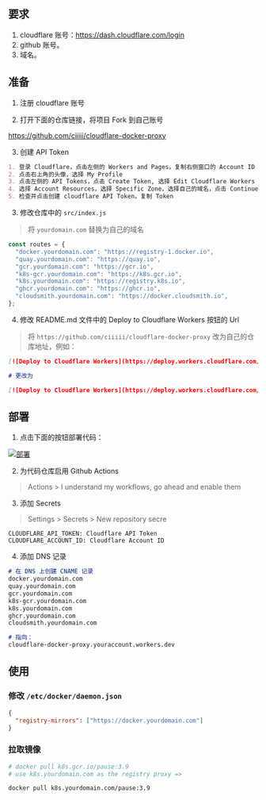 

## 要求

1. cloudflare 账号：https://dash.cloudflare.com/login
2. github 账号。
3. 域名。

## 准备

1. 注册 cloudflare 账号

2. 打开下面的仓库链接，将项目 Fork 到自己账号

https://github.com/ciiiii/cloudflare-docker-proxy

3. 创建 API Token

```markdown
1. 登录 Cloudflare，点击左侧的 Workers and Pages，复制右侧窗口的 Account ID
2. 点击右上角的头像，选择 My Profile
3. 点击左侧的 API Tokens，点击 Create Token, 选择 Edit Cloudflare Workers
4. 选择 Account Resources，选择 Specific Zone，选择自己的域名，点击 Continue to Summary
5. 检查并点击创建 cloudflare API Token，复制 Token
```

3. 修改仓库中的 `src/index.js`

> 将 `yourdomain.com` 替换为自己的域名

```javascript
const routes = {
  "docker.yourdomain.com": "https://registry-1.docker.io",
  "quay.yourdomain.com": "https://quay.io",
  "gcr.yourdomain.com": "https://gcr.io",
  "k8s-gcr.yourdomain.com": "https://k8s.gcr.io",
  "k8s.yourdomain.com": "https://registry.k8s.io",
  "ghcr.yourdomain.com": "https://ghcr.io",
  "cloudsmith.yourdomain.com": "https://docker.cloudsmith.io",
};
```
4. 修改 README.md 文件中的 Deploy to Cloudflare Workers 按钮的 Url

> 将 `https://github.com/ciiiii/cloudflare-docker-proxy` 改为自己的仓库地址，例如：

```markdown
[![Deploy to Cloudflare Workers](https://deploy.workers.cloudflare.com/button)](https://deploy.workers.cloudflare.com/?url=https://github.com/ciiiii/cloudflare-docker-proxy)

# 更改为

[![Deploy to Cloudflare Workers](https://deploy.workers.cloudflare.com/button)](https://deploy.workers.cloudflare.com/?url=https://github.com/npcxiao/cloudflare-docker-proxy)
```

## 部署

1. 点击下面的按钮部署代码：

[![部署](https://deploy.workers.cloudflare.com/button)](https://deploy.workers.cloudflare.com/?url=https://github.com/npcxiao/cloudflare-docker-proxy)

2. 为代码仓库启用 Github Actions

> Actions > I understand my workflows, go ahead and enable them

3. 添加 Secrets

> Settings > Secrets > New repository secre

```
CLOUDFLARE_API_TOKEN: Cloudflare API Token
CLOUDFLARE_ACCOUNT_ID: Cloudflare Account ID
```

4. 添加 DNS 记录

```markdown
# 在 DNS 上创建 CNAME 记录
docker.yourdomain.com
quay.yourdomain.com
gcr.yourdomain.com
k8s-gcr.yourdomain.com
k8s.yourdomain.com
ghcr.yourdomain.com
cloudsmith.yourdomain.com

# 指向：
cloudflare-docker-proxy.youraccount.workers.dev

```

## 使用

### 修改 `/etc/docker/daemon.json`

```json
{
  "registry-mirrors": ["https://docker.yourdomain.com"]
}
```

### 拉取镜像

```bash
# docker pull k8s.gcr.io/pause:3.9
# use k8s.yourdomain.com as the registry proxy =>

docker pull k8s.yourdomain.com/pause:3.9
```


